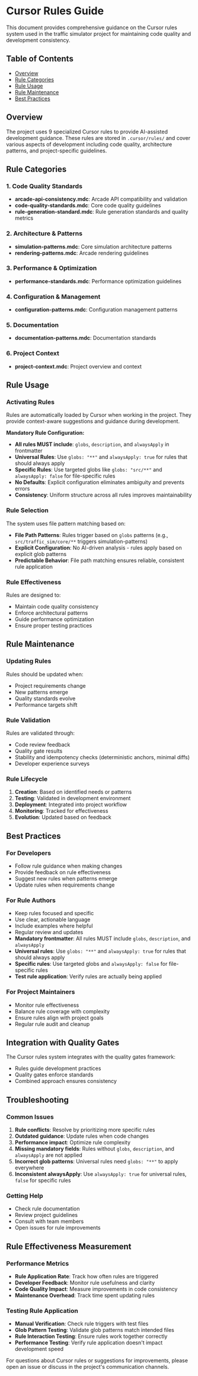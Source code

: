 # Cursor Rules Guide

This document provides comprehensive guidance on the Cursor rules system used in the traffic simulator project for maintaining code quality and development consistency.

## Table of Contents
- [Overview](#overview)
- [Rule Categories](#rule-categories)
- [Rule Usage](#rule-usage)
- [Rule Maintenance](#rule-maintenance)
- [Best Practices](#best-practices)

## Overview

The project uses 9 specialized Cursor rules to provide AI-assisted development guidance. These rules are stored in `.cursor/rules/` and cover various aspects of development including code quality, architecture patterns, and project-specific guidelines.

## Rule Categories

### 1. Code Quality Standards
- **arcade-api-consistency.mdc**: Arcade API compatibility and validation
- **code-quality-standards.mdc**: Core code quality guidelines
- **rule-generation-standard.mdc**: Rule generation standards and quality metrics

### 2. Architecture & Patterns
- **simulation-patterns.mdc**: Core simulation architecture patterns
- **rendering-patterns.mdc**: Arcade rendering guidelines

### 3. Performance & Optimization
- **performance-standards.mdc**: Performance optimization guidelines

### 4. Configuration & Management
- **configuration-patterns.mdc**: Configuration management patterns

### 5. Documentation
- **documentation-patterns.mdc**: Documentation standards

### 6. Project Context
- **project-context.mdc**: Project overview and context

## Rule Usage

### Activating Rules
Rules are automatically loaded by Cursor when working in the project. They provide context-aware suggestions and guidance during development.

**Mandatory Rule Configuration:**
- **All rules MUST include**: `globs`, `description`, and `alwaysApply` in frontmatter
- **Universal Rules**: Use `globs: "**"` and `alwaysApply: true` for rules that should always apply
- **Specific Rules**: Use targeted globs like `globs: "src/**"` and `alwaysApply: false` for file-specific rules
- **No Defaults**: Explicit configuration eliminates ambiguity and prevents errors
- **Consistency**: Uniform structure across all rules improves maintainability

### Rule Selection
The system uses file pattern matching based on:
- **File Path Patterns**: Rules trigger based on `globs` patterns (e.g., `src/traffic_sim/core/**` triggers simulation-patterns)
- **Explicit Configuration**: No AI-driven analysis - rules apply based on explicit glob patterns
- **Predictable Behavior**: File path matching ensures reliable, consistent rule application

### Rule Effectiveness
Rules are designed to:
- Maintain code quality consistency
- Enforce architectural patterns
- Guide performance optimization
- Ensure proper testing practices

## Rule Maintenance

### Updating Rules
Rules should be updated when:
- Project requirements change
- New patterns emerge
- Quality standards evolve
- Performance targets shift

### Rule Validation
Rules are validated through:
- Code review feedback
- Quality gate results
- Stability and idempotency checks (deterministic anchors, minimal diffs)
- Developer experience surveys

### Rule Lifecycle
1. **Creation**: Based on identified needs or patterns
2. **Testing**: Validated in development environment
3. **Deployment**: Integrated into project workflow
4. **Monitoring**: Tracked for effectiveness
5. **Evolution**: Updated based on feedback

## Best Practices

### For Developers
- Follow rule guidance when making changes
- Provide feedback on rule effectiveness
- Suggest new rules when patterns emerge
- Update rules when requirements change

### For Rule Authors
- Keep rules focused and specific
- Use clear, actionable language
- Include examples where helpful
- Regular review and updates
- **Mandatory frontmatter**: All rules MUST include `globs`, `description`, and `alwaysApply`
- **Universal rules**: Use `globs: "**"` and `alwaysApply: true` for rules that should always apply
- **Specific rules**: Use targeted globs and `alwaysApply: false` for file-specific rules
- **Test rule application**: Verify rules are actually being applied

### For Project Maintainers
- Monitor rule effectiveness
- Balance rule coverage with complexity
- Ensure rules align with project goals
- Regular rule audit and cleanup

## Integration with Quality Gates

The Cursor rules system integrates with the quality gates framework:
- Rules guide development practices
- Quality gates enforce standards
- Combined approach ensures consistency

## Troubleshooting

### Common Issues
1. **Rule conflicts**: Resolve by prioritizing more specific rules
2. **Outdated guidance**: Update rules when code changes
3. **Performance impact**: Optimize rule complexity
4. **Missing mandatory fields**: Rules without `globs`, `description`, and `alwaysApply` are not applied
5. **Incorrect glob patterns**: Universal rules need `globs: "**"` to apply everywhere
6. **Inconsistent alwaysApply**: Use `alwaysApply: true` for universal rules, `false` for specific rules

### Getting Help
- Check rule documentation
- Review project guidelines
- Consult with team members
- Open issues for rule improvements

## Rule Effectiveness Measurement

### Performance Metrics
- **Rule Application Rate**: Track how often rules are triggered
- **Developer Feedback**: Monitor rule usefulness and clarity
- **Code Quality Impact**: Measure improvements in code consistency
- **Maintenance Overhead**: Track time spent updating rules

### Testing Rule Application
- **Manual Verification**: Check rule triggers with test files
- **Glob Pattern Testing**: Validate glob patterns match intended files
- **Rule Interaction Testing**: Ensure rules work together correctly
- **Performance Testing**: Verify rule application doesn't impact development speed

For questions about Cursor rules or suggestions for improvements, please open an issue or discuss in the project's communication channels.
